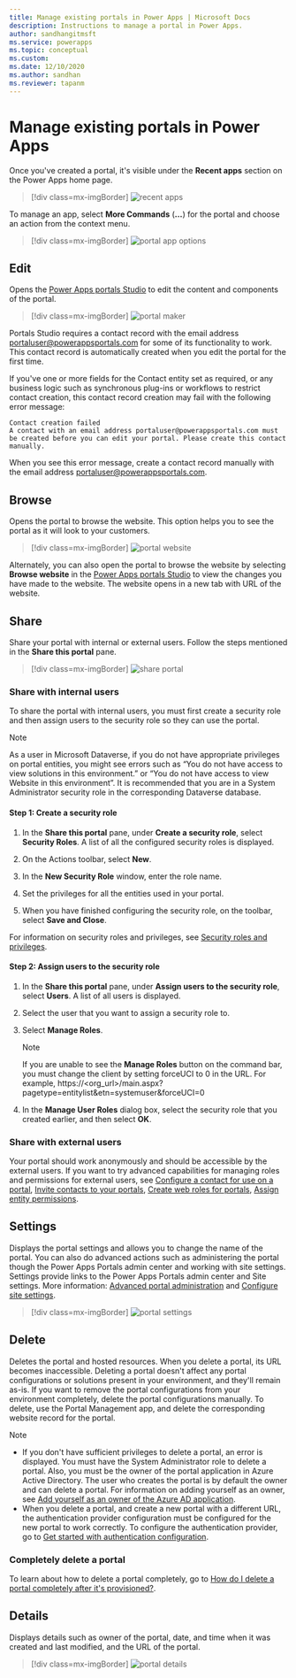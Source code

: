```yaml
---
title: Manage existing portals in Power Apps | Microsoft Docs
description: Instructions to manage a portal in Power Apps.
author: sandhangitmsft
ms.service: powerapps
ms.topic: conceptual
ms.custom: 
ms.date: 12/10/2020
ms.author: sandhan
ms.reviewer: tapanm
---
```


# Manage existing portals in Power Apps

Once you've created a portal, it's visible under the **Recent apps** section on the Power Apps home page.

> [!div class=mx-imgBorder]
> ![recent apps](media/recent-apps.png "Recent apps")  

To manage an app, select **More Commands** (**…**) for the portal and choose an action from the context menu.

> [!div class=mx-imgBorder]
> ![portal app options](media/portal-app-options.png "Portal app options")  

## Edit

Opens the [Power Apps portals Studio](portal-designer-anatomy.md) to edit the content and components of the portal.  

> [!div class=mx-imgBorder]
> ![portal maker](media/portal-maker.png "Portal maker")  

Portals Studio requires a contact record with the email address portaluser@powerappsportals.com for some of its functionality to work. This contact record is automatically created when you edit the portal for the first time.

If you've one or more fields for the Contact entity set as required, or any business logic such as synchronous plug-ins or workflows to restrict contact creation, this contact record creation may fail with the following error message:

`Contact creation failed` <br>
`A contact with an email address portaluser@powerappsportals.com must be created before you can edit your portal. Please create this contact manually.`

When you see this error message, create a contact record manually with the email address portaluser@powerappsportals.com.

## Browse

Opens the portal to browse the website. This option helps you to see the portal as it will look to your customers.

> [!div class=mx-imgBorder]
> ![portal website](media/portal-website.png "Portal website")  

Alternately, you can also open the portal to browse the website by selecting **Browse website** in the [Power Apps portals Studio](portal-designer-anatomy.md) to view the changes you have made to the website. The website opens in a new tab with URL of the website.

## Share

Share your portal with internal or external users. Follow the steps mentioned in the **Share this portal** pane.

> [!div class=mx-imgBorder]
> ![share portal](media/share-portal.png "Share portal")  

### Share with internal users

To share the portal with internal users, you must first create a security role and then assign users to the security role so they can use the portal.

> [!NOTE]
> As a user in Microsoft Dataverse, if you do not have appropriate privileges on portal entities, you might see errors such as “You do not have access to view solutions in this environment.” or “You do not have access to view Website in this environment”. It is recommended that you are in a System Administrator security role in the corresponding Dataverse database.

#### Step 1: Create a security role

1.  In the **Share this portal** pane, under **Create a security role**, select **Security Roles**. A list of all the configured security roles is displayed.

2.  On the Actions toolbar, select **New**.

3.  In the **New Security Role** window, enter the role name.

4.  Set the privileges for all the entities used in your portal.

5.  When you have finished configuring the security role, on the toolbar, select **Save and Close**.

For information on security roles and privileges, see [Security roles and privileges](https://docs.microsoft.com/power-platform/admin/security-roles-privileges).

#### Step 2: Assign users to the security role

1.  In the **Share this portal** pane, under **Assign users to the security role**, select **Users**. A list of all users is displayed.

2.  Select the user that you want to assign a security role to.

3.  Select **Manage Roles**.

    > [!NOTE]
    > If you are unable to see the **Manage Roles** button on the command bar, you must change the client by setting forceUCI to 0 in the URL. For example, https://&lt;org\_url&gt;/main.aspx?pagetype=entitylist&etn=systemuser&forceUCI=0

4.  In the **Manage User Roles** dialog box, select the security role that you created earlier, and then select **OK**.

### Share with external users

Your portal should work anonymously and should be accessible by the external users. If you want to try advanced capabilities for managing roles and permissions for external users, see [Configure a contact for use on a portal](configure/configure-contacts.md), [Invite contacts to your portals](configure/invite-contacts.md), [Create web roles for portals](configure/create-web-roles.md), [Assign entity permissions](configure/assign-entity-permissions.md).  

## Settings

Displays the portal settings and allows you to change the name of the portal. You can also do advanced actions such as administering the portal though the Power Apps Portals admin center and working with site settings. Settings provide links to the Power Apps Portals admin center and Site settings. More information: [Advanced portal administration](admin/admin-overview.md) and [Configure site settings](configure/configure-site-settings.md).  

> [!div class=mx-imgBorder]
> ![portal settings](media/portal-settings.png "Portal settings")  

## Delete

Deletes the portal and hosted resources. When you delete a portal, its URL becomes inaccessible. Deleting a portal doesn't affect any portal configurations or solutions present in your environment, and they'll remain as-is.
If you want to remove the portal configurations from your environment completely, delete the portal configurations manually. To delete, use the Portal Management app, and delete the corresponding website record for the portal.

> [!NOTE]
> - If you don't have sufficient privileges to delete a portal, an error is displayed. You must have the System Administrator role to delete a portal. Also, you must be the owner of the portal application in Azure Active Directory. The user who creates the portal is by default the owner and can delete a portal. For information on adding yourself as an owner, see [Add yourself as an owner of the Azure AD application](admin/admin-overview.md#add-yourself-as-an-owner-of-the-azure-ad-application).
> - When you delete a portal, and create a new portal with a different URL, the authentication provider configuration must be configured for the new portal to work correctly. To configure the authentication provider, go to [Get started with authentication configuration](configure/use-simplified-authentication-configuration.md).

### Completely delete a portal

To learn about how to delete a portal completely, go to [How do I delete a portal completely after it's provisioned?](faq.md?#how-do-i-delete-a-portal-completely-after-its-provisioned).

## Details

Displays details such as owner of the portal, date, and time when it was created and last modified, and the URL of the portal.

> [!div class=mx-imgBorder]
> ![portal details](media/portal-details.png "Portal details")  

